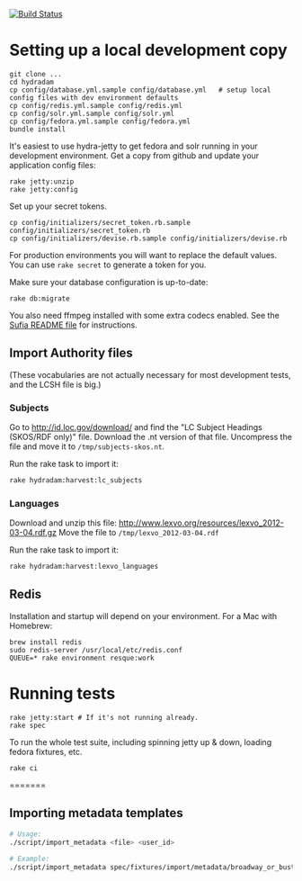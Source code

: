 [![Build Status](https://travis-ci.org/projecthydra-labs/hydradam.svg?branch=HDM-37-set-up-Travis-CI-for-github-repo)](https://travis-ci.org/projecthydra-labs/hydradam)

# Setting up a local development copy

```
git clone ...
cd hydradam
cp config/database.yml.sample config/database.yml   # setup local config files with dev environment defaults
cp config/redis.yml.sample config/redis.yml
cp config/solr.yml.sample config/solr.yml
cp config/fedora.yml.sample config/fedora.yml
bundle install
```
It's easiest to use hydra-jetty to get fedora and solr running in your development environment.
Get a copy from github and update your application config files:

```
rake jetty:unzip
rake jetty:config
```

Set up your secret tokens.
```
cp config/initializers/secret_token.rb.sample config/initializers/secret_token.rb
cp config/initializers/devise.rb.sample config/initializers/devise.rb
```
For production environments you will want to replace the default values.
You can use `rake secret` to generate a token for you.
 

Make sure your database configuration is up-to-date:
```
rake db:migrate
```

You also need ffmpeg installed with some extra codecs enabled.  See the [Sufia README file](https://github.com/projecthydra/sufia/blob/master/README.md#if-you-want-to-enable-transcoding-of-video-instal-ffmpeg-version-10) for instructions.

## Import Authority files

(These vocabularies are not actually necessary for most development tests, and the LCSH file is big.) 

### Subjects

Go to http://id.loc.gov/download/ and find the "LC Subject Headings (SKOS/RDF only)" file.
Download the .nt version of that file.
Uncompress the file and move it to ```/tmp/subjects-skos.nt```.

Run the rake task to import it:
```bash
rake hydradam:harvest:lc_subjects
```

### Languages

Download and unzip this file: http://www.lexvo.org/resources/lexvo_2012-03-04.rdf.gz
Move the file to ```/tmp/lexvo_2012-03-04.rdf```

Run the rake task to import it:
```bash
rake hydradam:harvest:lexvo_languages
```

## Redis

Installation and startup will depend on your environment. For a Mac with Homebrew:

```
brew install redis
sudo redis-server /usr/local/etc/redis.conf
QUEUE=* rake environment resque:work
```

# Running tests

```
rake jetty:start # If it's not running already.
rake spec
```

To run the whole test suite, including spinning jetty up & down, loading fedora fixtures, etc. 
```
rake ci
```

=======
## Importing metadata templates

```bash
# Usage:
./script/import_metadata <file> <user_id>
  
# Example:
./script/import_metadata spec/fixtures/import/metadata/broadway_or_bust.pbcore.xml archivist1@example.com
```
